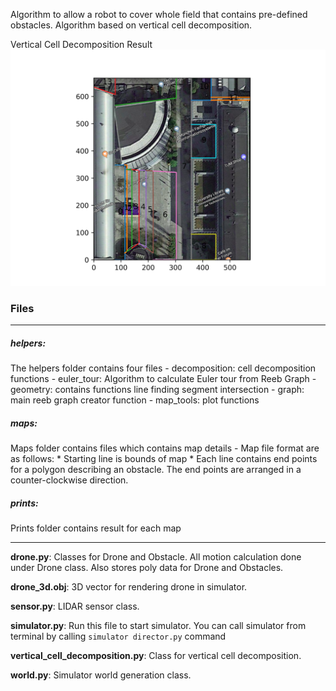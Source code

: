 Algorithm to allow a robot to cover whole field that contains pre-defined obstacles. Algorithm based on vertical cell decomposition.

Vertical Cell Decomposition Result
![Vertical Cell Decomposition](https://raw.githubusercontent.com/omuryildirim/vecihi/master/path_planning/prints/input_file_6/map_with_image.png)

### Files

***

##### helpers:
The helpers folder contains four files 
    - decomposition: cell decomposition functions
    - euler_tour: Algorithm to calculate Euler tour from Reeb Graph
    - geometry: contains functions line finding segment intersection
    - graph: main reeb graph creator function
    - map_tools: plot functions
    
##### maps:
Maps folder contains files which contains map details
    - Map file format are as follows: 
        * Starting line is bounds of map
        * Each line contains end points for a polygon describing an obstacle. The end points are arranged in a counter-clockwise direction.

##### prints:
Prints folder contains result for each map

_________________________________________


**drone.py**: Classes for Drone and Obstacle. All motion calculation done under Drone class. Also stores poly data for Drone and Obstacles.

**drone_3d.obj**: 3D vector for rendering drone in simulator.

**sensor.py**: LIDAR sensor class.

**simulator.py**: Run this file to start simulator. You can call simulator from terminal by calling `simulator director.py` command

**vertical_cell_decomposition.py**: Class for vertical cell decomposition.

**world.py**: Simulator world generation class.
